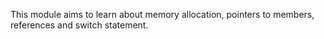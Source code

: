 This module aims to learn about memory allocation, pointers to members, references and switch statement.
